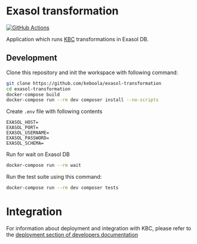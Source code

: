 # Exasol transformation
[![GitHub Actions](https://github.com/keboola/exasol-transformation/actions/workflows/push.yml/badge.svg)](https://github.com/keboola/exasol-transformation/actions/workflows/push.yml)

Application which runs [KBC](https://connection.keboola.com/) transformations in Exasol DB.

## Development

Clone this repository and init the workspace with following command:

```sh
git clone https://github.com/keboola/exasol-transformation
cd exasol-transformation
docker-compose build
docker-compose run --rm dev composer install --no-scripts
```

Create `.env` file with following contents
```env
EXASOL_HOST=
EXASOL_PORT=
EXASOL_USERNAME=
EXASOL_PASSWORD=
EXASOL_SCHEMA=
```

Run for wait on Exasol DB
```sh
docker-compose run --rm wait
```

Run the test suite using this command:

```sh
docker-compose run --rm dev composer tests
```

# Integration

For information about deployment and integration with KBC, please refer to the [deployment section of developers documentation](https://developers.keboola.com/extend/component/deployment/) 
